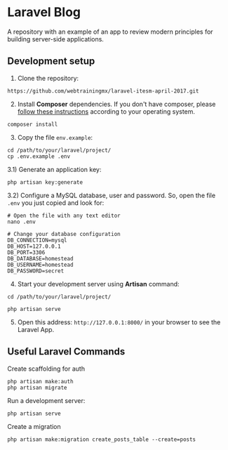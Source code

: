 # Laravel Blog

A repository with an example of an app to review modern principles for building server-side applications.

## Development setup

1) Clone the repository:

```
https://github.com/webtrainingmx/laravel-itesm-april-2017.git
```

2) Install **Composer** dependencies. 
If you don't have composer, please [follow these instructions](https://getcomposer.org/download/) according to your operating system.
```
composer install
```

3) Copy the file `env.example`:
```
cd /path/to/your/laravel/project/
cp .env.example .env
```

3.1) Generate an application key:
```
php artisan key:generate
```

3.2) Configure a MySQL database, user and password. So, open the file `.env` you just copied and look for:
```
# Open the file with any text editor
nano .env

# Change your database configuration
DB_CONNECTION=mysql
DB_HOST=127.0.0.1
DB_PORT=3306
DB_DATABASE=homestead
DB_USERNAME=homestead
DB_PASSWORD=secret
```

4) Start your development server using **Artisan** command:
```
cd /path/to/your/laravel/project/

php artisan serve
```

5) Open this address: `http://127.0.0.1:8000/` in your browser to see the Laravel App.

## Useful Laravel Commands

Create scaffolding for auth
```
php artisan make:auth
php artisan migrate
```

Run a development server:
```
php artisan serve
```

Create a migration
```
php artisan make:migration create_posts_table --create=posts
```